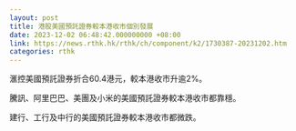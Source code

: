 ```yaml
---
layout: post
title: 港股美國預託證券較本港收市個別發展
date: 2023-12-02 06:48:42.000000000 +08:00
link: https://news.rthk.hk/rthk/ch/component/k2/1730387-20231202.htm
categories: rthk
---
```


滙控美國預託證券折合60.4港元，較本港收市升逾2%。

騰訊、阿里巴巴、美團及小米的美國預託證券較本港收市都靠穩。

建行、工行及中行的美國預託證券較本港收市都微跌。
